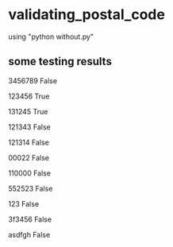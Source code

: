 # validating_postal_code
using "python without.py" 
## some testing results

3456789
False

123456
True
 
131245
True
 
121343
False
 
121314
False
 
00022
False

110000
False

552523
False

123
False
 
3f3456
False

asdfgh
False

